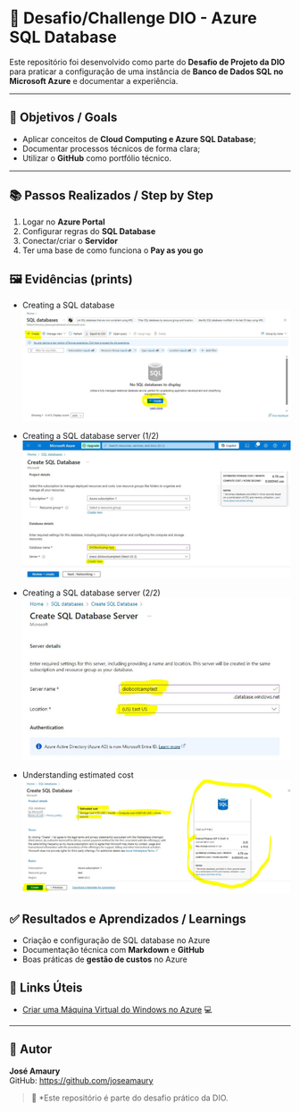 # 🚀 Desafio/Challenge DIO - Azure SQL Database

Este repositório foi desenvolvido como parte do **Desafio de Projeto da DIO** para praticar a configuração de uma instância de **Banco de Dados SQL no Microsoft Azure** e documentar a experiência.

---

## 🎯 Objetivos / Goals
- Aplicar conceitos de **Cloud Computing e Azure SQL Database**;
- Documentar processos técnicos de forma clara;
- Utilizar o **GitHub** como portfólio técnico.

---

## 📚 Passos Realizados / Step by Step
1. Logar no **Azure Portal**
2. Configurar regras do **SQL Database**
3. Conectar/criar o **Servidor**
4. Ter uma base de como funciona o **Pay as you go**

## 🖼️ Evidências (prints)

- Creating a SQL database  
  ![Creating a SQL database](./images/sql1.JPG)

- Creating a SQL database server (1/2)  
  ![Creating a SQL database server](./images/sql2.JPG)

- Creating a SQL database server (2/2)  
  ![Creating a SQL database server](./images/sql3.JPG)

- Understanding estimated cost  
  ![Understanding estimated cost](./images/sql4.JPG)

## ✅ Resultados e Aprendizados / Learnings
- Criação e configuração de SQL database no Azure
- Documentação técnica com **Markdown** e **GitHub**
- Boas práticas de **gestão de custos** no Azure


## 🔗 Links Úteis

- [Criar uma Máquina Virtual do Windows no Azure](https://learn.microsoft.com/pt-br/azure/azure-sql/managed-instance/instance-create-quickstart?view=azuresql&tabs=azure-portal) 💻

---

## 👤 Autor
**José Amaury**  
GitHub: https://github.com/joseamaury

> 📌 *Este repositório é parte do desafio prático da DIO. 
